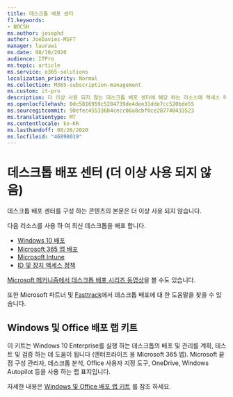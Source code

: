 ```yaml
---
title: 데스크톱 배포 센터
f1.keywords:
- NOCSH
ms.author: josephd
author: JoeDavies-MSFT
manager: laurawi
ms.date: 08/10/2020
audience: ITPro
ms.topic: article
ms.service: o365-solutions
localization_priority: Normal
ms.collection: M365-subscription-management
ms.custom: it-pro
description: 더 이상 사용 되지 않는 데스크톱 배포 센터에 해당 하는 리소스에 액세스 하는 방법
ms.openlocfilehash: 0dc5816959c5284739de4dee31dde7cc520bde55
ms.sourcegitcommit: 90efec455336b4cecc06a8cbf0ce287740433523
ms.translationtype: MT
ms.contentlocale: ko-KR
ms.lasthandoff: 08/26/2020
ms.locfileid: "46898019"
---
```

# <a name="desktop-deployment-center-deprecated"></a>데스크톱 배포 센터 (더 이상 사용 되지 않음)

데스크톱 배포 센터를 구성 하는 콘텐츠의 본문은 더 이상 사용 되지 않습니다. 

다음 리소스를 사용 하 여 최신 데스크톱을 배포 합니다.

- [Windows 10 배포](https://docs.microsoft.com/windows/deployment/)
- [Microsoft 365 앱 배포](https://docs.microsoft.com/deployoffice/deployment-guide-microsoft-365-apps)
- [Microsoft Intune](https://docs.microsoft.com/mem/intune/fundamentals/planning-guide)
- [ID 및 장치 액세스 정책](microsoft-365-policies-configurations.md)

[Microsoft 메커니즘에서 데스크톱 배포 시리즈 동영상](https://www.aka.ms/watchhowtoshift)을 볼 수도 있습니다.

또한 Microsoft 파트너 및 [Fasttrack](https://www.microsoft.com/fasttrack/microsoft-365)에서 데스크톱 배포에 대 한 도움말을 찾을 수 있습니다.

## <a name="windows-and-office-deployment-lab-kit"></a>Windows 및 Office 배포 랩 키트

이 키트는 Windows 10 Enterprise를 실행 하는 데스크톱의 배포 및 관리를 계획, 테스트 및 검증 하는 데 도움이 됩니다 (엔터프라이즈 용 Microsoft 365 앱). Microsoft 끝점 구성 관리자, 데스크톱 분석, Office 사용자 지정 도구, OneDrive, Windows Autopilot 등을 사용 하는 랩 표지입니다.

자세한 내용은 [Windows 및 Office 배포 랩 키트](modern-desktop-deployment-and-management-lab.md) 를 참조 하세요.
